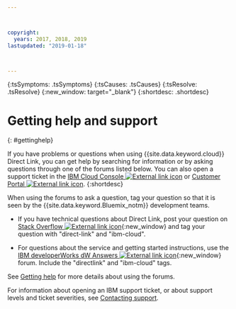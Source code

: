 ```yaml
---



copyright:
  years: 2017, 2018, 2019
lastupdated: "2019-01-18"



---
```


<!-- Common attributes used in the template are defined as follows: -->
{:tsSymptoms: .tsSymptoms} 
{:tsCauses: .tsCauses} 
{:tsResolve: .tsResolve} 
{:new_window: target="_blank"}
{:shortdesc: .shortdesc}

<!-- # {{site.data.keyword.blockstorageshort}} troubleshooting
{: #ts} -->
<!-- Provide an appropriate ID above -->

<!-- IN PROGRESS - AUDIENCE BLUE, STAGING ONLY -->


<!-- This is the template for troubleshooting topics.  -->

<!-- The short description section should include the service long name and "Bluemix" for search optimization. Example short description: -->

<!-- Add a heading and content for how to get help and support. Use this template for beta and GA services:  -->
# Getting help and support 
{: #gettinghelp}

If you have problems or questions when using {{site.data.keyword.cloud}} Direct Link, you can get help by searching for information or by asking questions through one of the forums listed below. You can also open a support ticket in the [IBM Cloud Console ![External link icon](../../icons/launch-glyph.svg "External link icon")]( https://control.bluemix.net/support/unifiedConsole/tickets/add) or [Customer Portal ![External link icon](../../icons/launch-glyph.svg "External link icon")](https://control.softlayer.com/).
{:shortdesc}

When using the forums to ask a question, tag your question so that it is seen by the {{site.data.keyword.Bluemix_notm}} development teams.
<!--Insert the appropriate Stack Overflow tag for your service for <block-storage> in URL and text below:  -->
* If you have technical questions about Direct Link, post your question on [Stack Overflow ![External link icon](../../icons/launch-glyph.svg "External link icon")](https://stackoverflow.com/search?q=direct-link+ibm-cloud){:new_window} and tag your question with "direct-link" and "ibm-cloud".
<!--Insert the appropriate dW Answers tag for your service for <service_keyword> in URL below:  -->
* For questions about the service and getting started instructions, use the [IBM developerWorks dW Answers ![External link icon](../../icons/launch-glyph.svg "External link icon")](https://developer.ibm.com/answers/topics/directlink.html?smartspace=ibm-cloud){:new_window} forum. Include the  "directlink" and "ibm-cloud" tags.

See [Getting help](https://cloud.ibm.com/docs/support/index.html#getting-help) for more details about using the forums.

For information about opening an IBM support ticket, or about support levels and ticket severities, see [Contacting support](/docs/get-support?topic=get-support-getting-customer-support).

